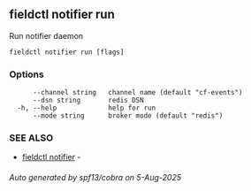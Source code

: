 ## fieldctl notifier run

Run notifier daemon

```
fieldctl notifier run [flags]
```

### Options

```
      --channel string   channel name (default "cf-events")
      --dsn string       redis DSN
  -h, --help             help for run
      --mode string      broker mode (default "redis")
```

### SEE ALSO

* [fieldctl notifier](fieldctl_notifier.md)	 - 

###### Auto generated by spf13/cobra on 5-Aug-2025
